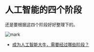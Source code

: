
# 人工智能的四个阶段

还是要根据这四个阶段好好整理下的。




![mark](http://pacdb2bfr.bkt.clouddn.com/blog/image/180819/JE9Jhmk5mA.png?imageslim)



- [成为人工智能大牛，需要经过哪些阶段？](https://zhuanlan.zhihu.com/p/29595944)

